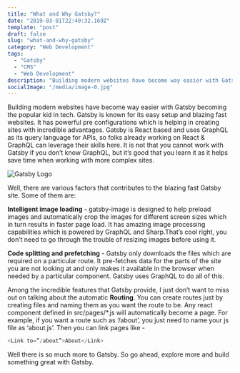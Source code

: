 ```yaml
---
title: "What and Why Gatsby?"
date: "2019-03-01T22:40:32.169Z"
template: "post"
draft: false
slug: "what-and-why-gatsby"
category: "Web Development"
tags:
  - "Gatsby"
  - "CMS"
  - "Web Development"
description: "Building modern websites have become way easier with Gatsby becoming the popular kid in tech. Gatsby is known for its easy setup and blazing fast websites. It has powerful pre configurations which is helping in creating sites with incredible advantages."
socialImage: "/media/image-0.jpg"
---
```


Building modern websites have become way easier with Gatsby becoming the popular kid in tech. Gatsby is known for its easy setup and blazing fast websites. It has powerful pre configurations which is helping in creating sites with incredible advantages. Gatsby is React based and uses GraphQL as its query language for APIs, so folks already working on React & GraphQL can leverage their skills here. It is not that you cannot work with Gatsby if you don’t know GraphQL, but it’s good that you learn it as it helps save time when working with more complex sites.

![Gatsby Logo](/media/gatsby.jpeg)

Well, there are various factors that contributes to the blazing fast Gatsby site. Some of them are:

**Intelligent image loading** - gatsby-image is designed to help preload images and automatically crop the images for different screen sizes which in turn results in faster page load. It has amazing image processing capabilities which is powered by GraphQL and Sharp.That’s cool right, you don’t need to go through the trouble of resizing images before using it.

**Code splitting and prefetching** - Gatsby only downloads the files which are required on a particular route. It pre-fetches data for the parts of the site you are not looking at and only makes it available in the browser when needed by a particular component. Gatsby uses GraphQL to do all of this.

Among the incredible features that Gatsby provide, I just don’t want to miss out on talking about the automatic **Routing**. You can create routes just by creating files and naming them as you want the route to be. Any react component defined in src/pages/*.js will automatically become a page. For example, if you want a route such as ‘/about’, you just need to name your js file as ‘about.js’. Then you can link pages like -



```js
<Link to=”/about”>About</Link>
```

Well there is so much more to Gatsby. So go ahead, explore more and build something great with Gatsby.